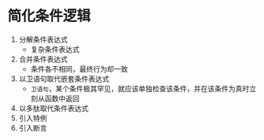 # 简化条件逻辑
1. 分解条件表达式
   - 复杂条件表达式
2. 合并条件表达式
   - 条件各不相同，最终行为却一致
3. 以卫语句取代嵌套条件表达式
   - `卫语句`，某个条件极其罕见，就应该单独检查该条件，并在该条件为真时立刻从函数中返回
4. 以多肽取代条件表达式
5. 引入特例
6. 引入断言